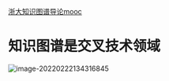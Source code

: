 [浙大知识图谱导论mooc](https://www.youtube.com/watch?v=VzM4k-5MVzc&list=PLFI1Cd4723_QRcDU28fm2TBcMkMk2Rbz7&index=4)

# 知识图谱是交叉技术领域

![image-20220222134316845](D:\github\Multimodal-Knowledge-Graph\picture\image-20220222134316845.png)